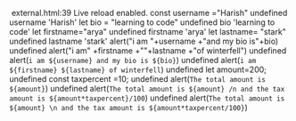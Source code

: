 
﻿
external.html:39 Live reload enabled.
const username ="Harish"
undefined
username
'Harish'
let bio = "learning to code"
undefined
bio
'learning to code'
let firstname="arya"
undefined
firstname
'arya'
let lastname= "stark"
undefined
lastname
'stark'
alert("i am "+username +"and my bio is"+bio)
undefined
alert("i am" +firstname +""+lastname +"of winterfell")
undefined
alert(`i am ${username} and my bio is ${bio}`)
undefined
alert(`i am ${firstname} ${lastname} of winterfell`)
undefined
let amount=200;
undefined
const taxpercent =10;
undefined
alert(`The total amount is ${amount}`)
undefined
alert(`The total amount is ${amount} /n and the tax amount is ${amount*taxpercent}/100`)
undefined
alert(`The total amount is ${amount} \n and the tax amount is ${amount*taxpercent/100}`)
